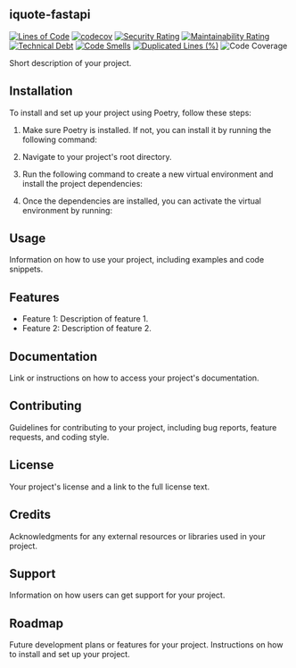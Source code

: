 ## iquote-fastapi

[![Lines of Code](https://sonarcloud.io/api/project_badges/measure?project=nunenuh_iquote-fastapi&metric=ncloc)](https://sonarcloud.io/summary/new_code?id=nunenuh_iquote-fastapi) [![codecov](https://codecov.io/gh/nunenuh/iquote-fastapi/branch/main/graph/badge.svg?token=ZL8944ZGM1)](https://codecov.io/gh/nunenuh/iquote-fastapi) [![Security Rating](https://sonarcloud.io/api/project_badges/measure?project=nunenuh_iquote-fastapi&metric=security_rating)](https://sonarcloud.io/summary/new_code?id=nunenuh_iquote-fastapi) [![Maintainability Rating](https://sonarcloud.io/api/project_badges/measure?project=nunenuh_iquote-fastapi&metric=sqale_rating)](https://sonarcloud.io/summary/new_code?id=nunenuh_iquote-fastapi) [![Technical Debt](https://sonarcloud.io/api/project_badges/measure?project=nunenuh_iquote-fastapi&metric=sqale_index)](https://sonarcloud.io/summary/new_code?id=nunenuh_iquote-fastapi) [![Code Smells](https://sonarcloud.io/api/project_badges/measure?project=nunenuh_iquote-fastapi&metric=code_smells)](https://sonarcloud.io/summary/new_code?id=nunenuh_iquote-fastapi) [![Duplicated Lines (%)](https://sonarcloud.io/api/project_badges/measure?project=nunenuh_iquote-fastapi&metric=duplicated_lines_density)](https://sonarcloud.io/summary/new_code?id=nunenuh_iquote-fastapi) ![Code Coverage](https://github.com/nunenuh/iquote-fastapi/actions/workflows/codecov.yml/badge.svg?branch=dev)

Short description of your project.

## Installation

To install and set up your project using Poetry, follow these steps:

1. Make sure Poetry is installed. If not, you can install it by running the following command:

2. Navigate to your project's root directory.

3. Run the following command to create a new virtual environment and install the project dependencies:

4. Once the dependencies are installed, you can activate the virtual environment by running:

## Usage

Information on how to use your project, including examples and code snippets.

## Features

- Feature 1: Description of feature 1.
- Feature 2: Description of feature 2.

## Documentation

Link or instructions on how to access your project's documentation.

## Contributing

Guidelines for contributing to your project, including bug reports, feature requests, and coding style.

## License

Your project's license and a link to the full license text.

## Credits

Acknowledgments for any external resources or libraries used in your project.

## Support

Information on how users can get support for your project.

## Roadmap

Future development plans or features for your project.
Instructions on how to install and set up your project.
